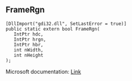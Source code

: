 ## FrameRgn

```
[DllImport("gdi32.dll", SetLastError = true)]
public static extern bool FrameRgn(
   IntPtr hdc,
   IntPtr hrgn,
   IntPtr hbr,
   int nWidth,
   int nHeight
);
```

Microsoft documentation: [Link](https://docs.microsoft.com/en-us/windows/win32/api/wingdi/nf-wingdi-framergn)
